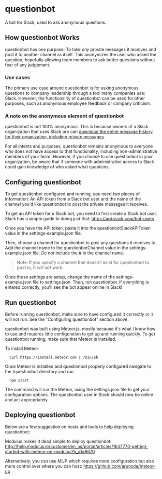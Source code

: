 # questionbot

A bot for Slack, used to ask anonymous questions.

## How questionbot Works

questionbot has one purpose: To take _any_ private messages it receives and post it to another channel as itself. This anonymizes the user who asked the question, hopefully allowing team members to ask better questions without fear of any judgement.

### Use cases

The primary use case around questionbot is for asking anonymous questions to company leadership through a tool many companies use: Slack. However, the functionality of questionbot can be used for other purposes, such as anonymous employee feedback or company criticism.

### A note on the anonymous element of questionbot

questionbot is not 100% anonymous. This is because owners of a Slack organization that uses Slack pro can [download the entire message history for their organization, including private messages](https://evidation.slack.com/pricing/plus).

For all intents and purposes, questionbot remains anonymous to everyone who does not have access to that functionality, including non-administrative members of your team. However, if you choose to use questionbot in your organization, be aware that if someone with administrative access to Slack could gain knowledge of who asked what questions.

## Configuring questionbot

To get questionbot configured and running, you need two pieces of information: An API token from a Slack bot user and the name of the channel you'd like questionbot to post the private messages it receives.

To get an API token for a Slack bot, you need to first create a Slack bot user. Slack has a simple guide to doing just that: https://api.slack.com/bot-users

Once you have the API token, paste it into the questionbotSlackAPIToken value in the settings-example.json file.

Then, choose a channel for questionbot to post any questions it receives to. Add the channel name to the questionbotChannel value in the settings-example.json file.  _Do not_ include the # in the channel name.

> Note: If you specify a channel that doesn't exist for questionbot to post to, it _will not_ work.

Once those settings are setup, change the name of the settings-example.json file to settings.json. Then, run questionbot. If everything is entered correctly, you'll see the bot appear online in Slack!

## Run questionbot

Before running questionbot, make sure to have configured it correctly or it will not run. See the "Configuring questionbot" section above.

questionbot was built using Meteor.js, mostly because it's what I know how to use and requires little configuration to get up and running quickly. To get questionbot running, make sure that Meteor is installed.

To install Meteor:

      curl https://install.meteor.com | /bin/sh

Once Meteor is installed and questionbot properly configured navigate to the /questionbot directory and run

      npm start

The command will run the Meteor, using the settings.json file to get your configuration options. The questionbot user in Slack should now be online and act appropriately.

## Deploying questionbot

Below are a few suggestion on hosts and tools to help deploying questionbot:

Modulus makes it dead simple to deploy questionbot: http://help.modulus.io/customer/en_us/portal/articles/1647770-getting-started-with-meteor-on-modulus?b_id=9670

Alternatively, you can use MUP which requires more configuration but also more control over where you can host: https://github.com/arunoda/meteor-up
